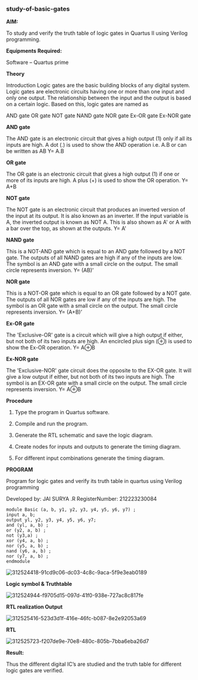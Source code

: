 ### study-of-basic-gates

**AIM:** 

To study and verify the truth table of logic gates in Quartus II using Verilog programming.

**Equipments Required:**

Software – Quartus prime 

**Theory**

Introduction Logic gates are the basic building blocks of any digital system. Logic gates are electronic circuits having one or more than one input and only one output. The relationship between the input and the output is based on a certain logic. Based on this, logic gates are named as

AND gate OR gate NOT gate NAND gate NOR gate Ex-OR gate Ex-NOR gate

**AND gate**

The AND gate is an electronic circuit that gives a high output (1) only if all its inputs are high. A dot (.) is used to show the AND operation i.e. A.B or can be written as AB
Y= A.B

**OR gate** 

The OR gate is an electronic circuit that gives a high output (1) if one or more of its inputs are high. A plus (+) is used to show the OR operation.
Y= A+B

**NOT gate**

The NOT gate is an electronic circuit that produces an inverted version of the input at its output. It is also known as an inverter. If the input variable is A, the inverted output is known as NOT A. This is also shown as A' or A with a bar over the top, as shown at the outputs.
Y= A'

**NAND gate**

This is a NOT-AND gate which is equal to an AND gate followed by a NOT gate. The outputs of all NAND gates are high if any of the inputs are low. The symbol is an AND gate with a small circle on the output. The small circle represents inversion.
Y= (AB)’

**NOR gate**

This is a NOT-OR gate which is equal to an OR gate followed by a NOT gate. The outputs of all NOR gates are low if any of the inputs are high. The symbol is an OR gate with a small circle on the output. The small circle represents inversion.
Y= (A+B)’

**Ex-OR gate**

The 'Exclusive-OR' gate is a circuit which will give a high output if either, but not both of its two inputs are high. An encircled plus sign (⊕) is used to show the Ex-OR operation.
Y= A⊕B

**Ex-NOR gate**

The 'Exclusive-NOR' gate circuit does the opposite to the EX-OR gate. It will give a low output if either, but not both of its two inputs are high. The symbol is an EX-OR gate with a small circle on the output. The small circle represents inversion.
Y= A⊕B

**Procedure** 

1.	Type the program in Quartus software.

2.	Compile and run the program.

3.	Generate the RTL schematic and save the logic diagram.

4.	Create nodes for inputs and outputs to generate the timing diagram.

5.	For different input combinations generate the timing diagram.


**PROGRAM**

Program for logic gates and verify its truth table in quartus using Verilog programming

 Developed by: JAI SURYA .R RegisterNumber: 212223230084

```
module Basic (a, b, y1, y2, y3, y4, y5, y6, y7) ;
input a, b;
output yl, y2, y3, y4, y5, у6, y7;
and (yl, a, b) ;
or (y2, a, b) ;
not (y3,a) ;
xor (y4, a, b) ;
nor (y5, a, b) ;
nand (y6, a, b) ;
nor (y7, a, b) ;
endmodule
```
 
![312524418-91cd9c06-dc03-4c8c-9aca-5f9e3eab0189](https://github.com/Jai-1801/study-of-basic-gates/assets/139335300/2b9b2df4-499a-4454-8850-3746efa456bc)

**Logic symbol & Truthtable**

![312524944-f9705d15-097d-41f0-938e-727ac8c817fe](https://github.com/Jai-1801/study-of-basic-gates/assets/139335300/40f80c22-6963-49da-ba6b-8a4f9a7e8b96)

**RTL realization Output** 

![312525416-523d3d1f-416e-46fc-b087-8e2e92053a69](https://github.com/Jai-1801/study-of-basic-gates/assets/139335300/94994e36-79cf-4cb5-ba01-d2aca6364222)

**RTL**

![312525723-f207de9e-70e8-480c-805b-7bba6eba26d7](https://github.com/Jai-1801/study-of-basic-gates/assets/139335300/f66fb009-584b-4b5e-848a-e7f9003cef7c)

**Result:**

Thus the different digital IC’s are studied and the truth table for different logic gates are verified.
